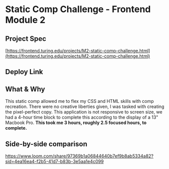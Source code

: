 # Static Comp Challenge - Frontend Module 2

## Project Spec  
[https://frontend.turing.edu/projects/M2-static-comp-challenge.html](https://frontend.turing.edu/projects/M2-static-comp-challenge.html)

## Deploy Link 

## What & Why
This static comp allowed me to flex my CSS and HTML skills with comp recreation.
There were no creative liberties given, I was tasked with creating the pixel-perfect copy. This application is not responsive to screen size, we had a 4-hour time block to complete this according to the display of a 13" Macbook Pro.
**This took me 3 hours, roughly 2.5 focused hours, to complete.**

## Side-by-side comparison

https://www.loom.com/share/97369b1a06844640b7ef9b8ab5334a82?sid=4ea16ea4-f2b5-41d7-b83b-3e5aa1e4c099



